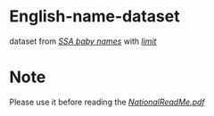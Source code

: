 # English-name-dataset

dataset from  [*SSA baby names*](https://www.ssa.gov/oact/babynames/) with [*limit*](https://www.ssa.gov/oact/babynames/limits.html)

# Note

Please use it before reading the [*NationalReadMe.pdf*]()
